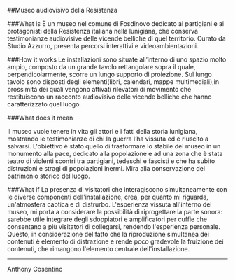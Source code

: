 ##Museo audiovisivo della Resistenza

###What is
È un museo nel comune di Fosdinovo dedicato ai partigiani e ai protagonisti della Resistenza italiana nella lunigiana, che conserva testimonianze audiovisive delle vicende belliche di quel territorio. Curato da Studio Azzurro, presenta percorsi interattivi e videoambientazioni.

###How it works
Le installazioni sono situate all’interno di uno spazio molto ampio, composto da un grande tavolo rettangolare sopra il quale, perpendicolarmente, scorre un lungo supporto di proiezione.
Sul lungo tavolo sono disposti degli elementi(libri, calendari, mappe multimediali),in prossimità dei quali vengono attivati rilevatori di movimento che restituiscono un racconto audiovisivo delle vicende belliche  che hanno caratterizzato quel luogo.

###What does it mean

Il museo vuole tenere in vita gli attori e i fatti della storia lunigiana, mostrando le testimonianze di chi la guerra l’ha vissuta ed è riuscito a salvarsi. L'obiettivo è stato quello di trasformare lo stabile del museo in un monumento alla pace, dedicato alla popolazione e ad una zona che è stata teatro di violenti scontri tra partigiani, tedeschi e fascisti e che ha subito distruzioni e stragi di popolazioni inermi. 
Mira alla conservazione del patrimonio storico del luogo.

###What if
La presenza di visitatori che interagiscono simultaneamente con le diverse componenti dell'installazione, crea, per quanto mi riguarda, un'atmosfera caotica e di distrurbo. L'esperienza vissuta all'interno del museo, mi porta a considerare la possibilità di riprogettare la parte sonora: sarebbe utile integrare degli sdoppiatori e amplificatori per cuffie che consentano a più visitatori di collegarsi, rendendo l'esperienza personale. Questo, in considerazione del fatto che la riproduzione simultanea dei contenuti è elemento di distrazione e rende poco gradevole la fruizione dei contenuti, che rimangono l'elemento centrale dell'installazione.   
__________________________________________


Anthony Cosentino



